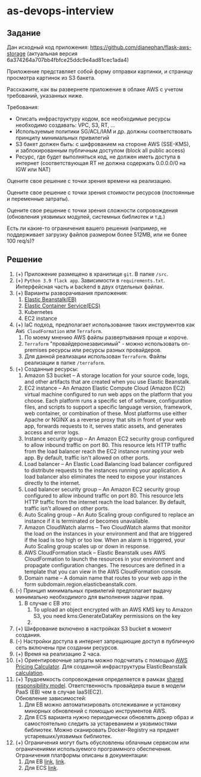 # as-devops-interview

## Задание

Дан исходный код приложения: https://github.com/dianephan/flask-aws-storage (актуальная версия 6a374264a707bb4fbfce25ddc9e4ad81cec1ada4) 

Приложение представляет собой форму отправки картинки, и страницу просмотра картинок из S3 бакета. 

Расскажите, как вы развернете приложение в облаке AWS с учетом требований, указанных ниже. 

Требования: 

* Описать инфраструктуру кодом, все необходимые ресурсы необходимо создавать: VPC, S3, RT, ...  
* Используемые политики SG/ACL/IAM и др. должны соответствовать принципу минимальных привилегий  
* S3 бакет должен быть: c шифрованием на стороне AWS (SSE-KMS), и заблокированным публичным доступом (block all public access)  
* Ресурс, где будет выполняться код, не должен иметь доступа в интернет (соответствующая RT не должна содержать 0.0.0.0/0 на IGW или NAT)  

Оцените свое решение с точки зрения времени на реализацию. 

Оцените свое решение с точки зрения стоимости ресурсов (постоянные и переменные затраты). 

Оцените свое решение с точки зрения сложности сопровождения (обновления уязвимых модулей, системных библиотек и т.д.) 

Есть ли какие-то ограничения вашего решения (например, не поддерживает загрузку файлов размером более 512MB, или не более 100 req/s)?

## Решение

1. (+) Приложение размещено в хранилище `git`. В папке `/src`.
2. (+) `Python 3.9 flack app`. Зависимости в `requirements.txt`. Интерфейсная часть и backend в двух отдельных файлах.
3. (+) Варианты разворачивания приложения:
   1. [Elastic Beanstalk(EB)](https://docs.aws.amazon.com/elastic-beanstalk/index.html)
   2. [Elastic Container Service(ECS)](https://docs.aws.amazon.com/ecs/index.html)
   3. Kubernetes
   4. EC2 instance
4. (+) IaC подход, предполагает использование таких инструментов как A`WS CloudFormation` или `Terraform`. 
   1. По моему мнению AWS файлы развертывания проще и короче.
   2. `Terraform` "провайдеронезависимый" - можно использовать on-premises ресурсы или ресурсы разных провайдеров.
   3. Для данной реализации использован `Terraform`. Файлы реализации в папке `/terraform`.
5. (+) Созданные ресурсы:
   1. Amazon S3 bucket – A storage location for your source code, logs, and other artifacts that are created when you use Elastic Beanstalk. 
   2. EC2 instance – An Amazon Elastic Compute Cloud (Amazon EC2) virtual machine configured to run web apps on the platform that you choose. 
   Each platform runs a specific set of software, configuration files, and scripts to support a specific language version, framework, web container, or combination of these. Most platforms use either Apache or NGINX as a reverse proxy that sits in front of your web app, forwards requests to it, serves static assets, and generates access and error logs. 
   3. Instance security group – An Amazon EC2 security group configured to allow inbound traffic on port 80. This resource lets HTTP traffic from the load balancer reach the EC2 instance running your web app. By default, traffic isn't allowed on other ports. 
   4. Load balancer – An Elastic Load Balancing load balancer configured to distribute requests to the instances running your application. A load balancer also eliminates the need to expose your instances directly to the internet. 
   5. Load balancer security group – An Amazon EC2 security group configured to allow inbound traffic on port 80. This resource lets HTTP traffic from the internet reach the load balancer. By default, traffic isn't allowed on other ports. 
   6. Auto Scaling group – An Auto Scaling group configured to replace an instance if it is terminated or becomes unavailable. 
   7. Amazon CloudWatch alarms – Two CloudWatch alarms that monitor the load on the instances in your environment and that are triggered if the load is too high or too low. When an alarm is triggered, your Auto Scaling group scales up or down in response. 
   8. AWS CloudFormation stack – Elastic Beanstalk uses AWS CloudFormation to launch the resources in your environment and propagate configuration changes. The resources are defined in a template that you can view in the AWS CloudFormation console. 
   9. Domain name – A domain name that routes to your web app in the form subdomain.region.elasticbeanstalk.com.
6. (-) Принцип минимальных привилегий предполагает выдачу минимально необходимого для выполнения задачи прав.
   1. В случае с EB это:
      1. To upload an object encrypted with an AWS KMS key to Amazon S3, you need kms:GenerateDataKey permissions on the key
      2.
7. (+) Шифрование включено в настройках S3 bucket в момент создания.
8. (-) Настройки доступа в интернет запрещающие доступ в публичную сеть включены при создании ресурсов.
9. (+) Время на реализацию 2 часа.
10. (+) Ориентировочные затраты можно подсчитать с помощью [AWS Pricing Calculator](https://calculator.aws/). 
Для созданной инфраструктуры ElasticBeanstalk [calculation](https://calculator.aws/#/estimate?id=b666907f2ec3641e58546b7d94b4f34a983e2aa5).
11. (+) Трудоемкость сопровождения определяется в рамках [shared responsibility model](https://docs.aws.amazon.com/elasticbeanstalk/latest/dg/vulnerability-analysis-and-management.html). 
Ответственность провайдера выше в модели PaaS (EB) чем в случае IaaS(EC2).  
Обновление зависимостей:
    1. Для EB можно автоматизировать отслеживание и установку минорных обновлений с помощью инструментов AWS. 
    2. Для ECS варианта нужно периодически обновлять докер образ и самостоятельно следить за устареванием и уязвимостями библиотек. 
    Можно сканировать Docker-Registry на предмет устаревших/уязвимых библиотек.
12. (+) Ограничения могут быть обусловлены облачным сервисом или ограничениями используемого программного обеспечения. 
Ограничения платформы описаны в документации:
    1. Для EB [link](https://docs.aws.amazon.com/elasticbeanstalk/latest/dg/applications-lifecycle.html), [link](https://docs.aws.amazon.com/elasticbeanstalk/latest/dg/command-options-general.html).
    2. Для ECS [link](https://docs.aws.amazon.com/AmazonECS/latest/developerguide/service-quotas.html).